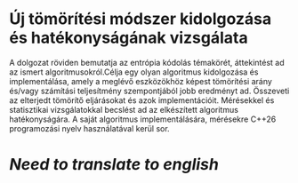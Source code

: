 # Új tömörítési módszer kidolgozása és hatékonyságának vizsgálata

A dolgozat röviden bemutatja az entrópia kódolás témakörét, áttekintést ad az ismert algoritmusokról.Célja egy olyan
algoritmus kidolgozása és implementálása, amely a meglévő eszközökhöz képest tömörítési arány és/vagy számítási
teljesítmény szempontjából jobb eredményt ad. Összeveti az elterjedt tömörítő eljárásokat és azok implementációit.
Mérésekkel és statisztikai vizsgálatokkal becslést ad az elkészített algoritmus hatékonyságára. A saját algoritmus
implementálására, mérésekre C++26 programozási nyelv használatával kerül sor.

# _**Need to translate to english**_